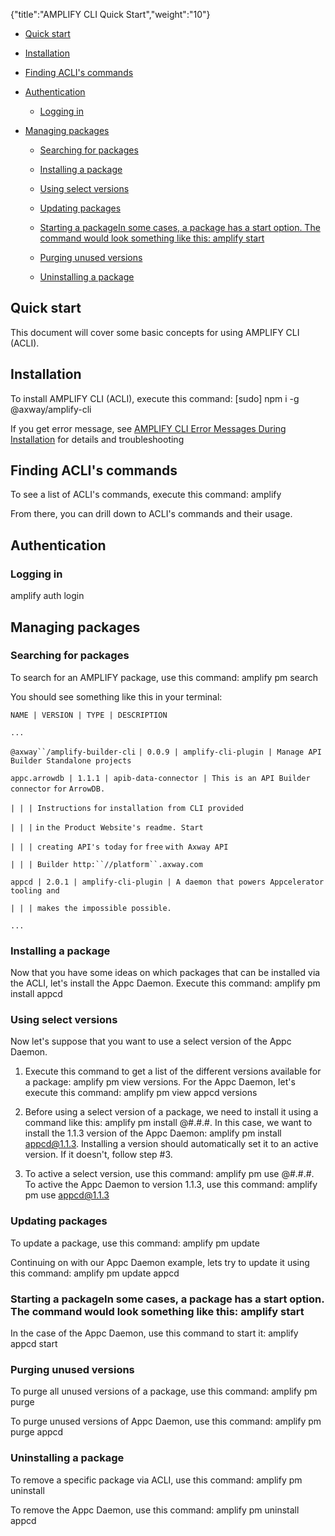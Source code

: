 {"title":"AMPLIFY CLI Quick Start","weight":"10"} 

*   [Quick start](#Quickstart)
    
*   [Installation](#Installation)
    
*   [Finding ACLI's commands](#FindingACLI'scommands)
    
*   [Authentication](#Authentication)
    
    *   [Logging in](#Loggingin)
        
*   [Managing packages](#Managingpackages)
    
    *   [Searching for packages](#Searchingforpackages)
        
    *   [Installing a package](#Installingapackage)
        
    *   [Using select versions](#Usingselectversions)
        
    *   [Updating packages](#Updatingpackages)
        
    *   [Starting a packageIn some cases, a package has a start option. The command would look something like this: amplify <product> start](#StartingapackageInsomecases,apackagehasastartoption.Thecommandwouldlooksomethinglikethis:amplify<product>start)
        
    *   [Purging unused versions](#Purgingunusedversions)
        
    *   [Uninstalling a package](#Uninstallingapackage)
        

## Quick start

This document will cover some basic concepts for using AMPLIFY CLI (ACLI).

## Installation

To install AMPLIFY CLI (ACLI), execute this command: \[sudo\] npm i -g @axway/amplify-cli

If you get error message, see [AMPLIFY CLI Error Messages During Installation](/docs/appc/AMPLIFY_CLI/AMPLIFY_CLI_Error_Messages_During_Installation/) for details and troubleshooting

## Finding ACLI's commands

To see a list of ACLI's commands, execute this command: amplify

From there, you can drill down to ACLI's commands and their usage.

## Authentication

### Logging in

amplify auth login

## Managing packages

### Searching for packages

To search for an AMPLIFY package, use this command: amplify pm search

You should see something like this in your terminal:

`NAME | VERSION | TYPE | DESCRIPTION`

`...`

`@axway``/amplify-builder-cli` `| 0.0.9 | amplify-cli-plugin | Manage API Builder Standalone projects`

`appc.arrowdb | 1.1.1 | apib-data-connector | This is an API Builder connector` `for` `ArrowDB.`

`| | | Instructions` `for` `installation from CLI provided`

`| | |` `in` `the Product Website's readme. Start`

`| | | creating API's today` `for`  `free` `with Axway API`

`| | | Builder http:``//platform``.axway.com`

`appcd | 2.0.1 | amplify-cli-plugin | A daemon that powers Appcelerator tooling and`

`| | | makes the impossible possible.`

`...`

### Installing a package

Now that you have some ideas on which packages that can be installed via the ACLI, let's install the Appc Daemon. Execute this command: amplify pm install appcd

### Using select versions

Now let's suppose that you want to use a select version of the Appc Daemon.

1.  Execute this command to get a list of the different versions available for a package: amplify pm view <package> versions. For the Appc Daemon, let's execute this command: amplify pm view appcd versions
    
2.  Before using a select version of a package, we need to install it using a command like this: amplify pm install <package>@#.#.#. In this case, we want to install the 1.1.3 version of the Appc Daemon: amplify pm install appcd@1.1.3. Installing a version should automatically set it to an active version. If it doesn't, follow step #3.
    
3.  To active a select version, use this command: amplify pm use <package>@#.#.#. To active the Appc Daemon to version 1.1.3, use this command: amplify pm use appcd@1.1.3
    

### Updating packages

To update a package, use this command: amplify pm update <package>

Continuing on with our Appc Daemon example, lets try to update it using this command: amplify pm update appcd

### Starting a packageIn some cases, a package has a start option. The command would look something like this: amplify <product> start

In the case of the Appc Daemon, use this command to start it: amplify appcd start

### Purging unused versions

To purge all unused versions of a package, use this command: amplify pm purge <package>

To purge unused versions of Appc Daemon, use this command: amplify pm purge appcd

### Uninstalling a package

To remove a specific package via ACLI, use this command: amplify pm uninstall <package>

To remove the Appc Daemon, use this command: amplify pm uninstall appcd